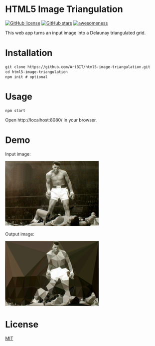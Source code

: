 # HTML5 Image Triangulation
[![GitHub license](https://img.shields.io/github/license/ArtBIT/html5-image-triangulation.svg)](https://github.com/ArtBIT/html5-image-triangulation) [![GitHub stars](https://img.shields.io/github/stars/ArtBIT/html5-image-triangulation.svg)](https://github.com/ArtBIT/html5-image-triangulation)  [![awesomeness](https://img.shields.io/badge/awesomeness-maximum-red.svg)](https://github.com/ArtBIT/html5-image-triangulation)

This web app turns an input image into a Delaunay triangulated grid.

# Installation
```
git clone https://github.com/ArtBIT/html5-image-triangulation.git
cd html5-image-triangulation
npm init # optional
```

# Usage
```
npm start

```
Open http://localhost:8080/ in your browser.

# Demo
Input image:

<img src="/images/ali-before.jpg" width="300">

Output image:

<img src="/images/ali-after.png" width="300">

# License

[MIT](LICENSE.md)
